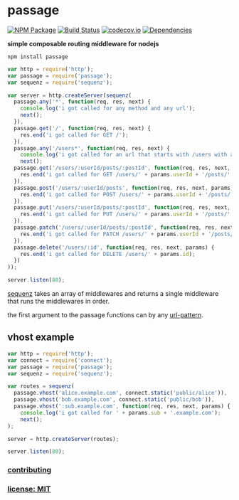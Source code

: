 # passage

[![NPM Package](https://img.shields.io/npm/v/passage.svg?style=flat)](https://www.npmjs.org/package/passage)
[![Build Status](https://travis-ci.org/snd/passage.svg?branch=master)](https://travis-ci.org/snd/passage/branches)
[![codecov.io](http://codecov.io/github/snd/passage/coverage.svg?branch=master)](http://codecov.io/github/snd/passage?branch=master)
[![Dependencies](https://david-dm.org/snd/passage.svg)](https://david-dm.org/snd/passage)

**simple composable routing middleware for nodejs**

```
npm install passage
```

```javascript
var http = require('http');
var passage = require('passage');
var sequenz = require('sequenz');

var server = http.createServer(sequenz(
  passage.any('*', function(req, res, next) {
    console.log('i got called for any method and any url');
    next();
  }),
  passage.get('/', function(req, res, next) {
    res.end('i got called for GET /');
  }),
  passage.any('/users*', function(req, res, next) {
    console.log('i got called for an url that starts with /users with any method');
    next();
  passage.get('/users/:userId/posts/:postId', function(req, res, next, params) {
    res.end('i got called for GET /users/' + params.userId + '/posts/' + params.postId);
  }),
  passage.post('/users/:userId/posts', function(req, res, next, params) {
    res.end('i got called for POST /users/' + params.userId + '/posts/');
  }),
  passage.put('/users/:userId/posts/:postId', function(req, res, next, params) {
    res.end('i got called for PUT /users/' + params.userId + '/posts/' + params.postId);
  }),
  passage.patch('/users/:userId/posts/:postId', function(req, res, next, params) {
    res.end('i got called for PATCH /users/' + params.userId + '/posts/' + params.postId);
  }),
  passage.delete('/users/:id', function(req, res, next, params) {
    res.end('i got called for DELETE /users/' + params.id);
  })
));

server.listen(80);
```

[sequenz](https://github.com/snd/sequenz) takes an array of middlewares
and returns a single middleware that runs the middlewares in order.

the first argument to the passage functions can by any [url-pattern](https://github.com/snd/url-pattern).

## vhost example

```javascript
var http = require('http');
var connect = require('connect');
var passage = require('passage');
var sequenz = require('sequenz');

var routes = sequenz(
  passage.vhost('alice.example.com', connect.static('public/alice')),
  passage.vhost('bob.example.com', connect.static('public/bob')),
  passage.vhost(':sub.example.com', function(req, res, next, params) {
    console.log('i got called for ' + params.sub + '.example.com');
    next();
);

server = http.createServer(routes);

server.listen(80);
```

### [contributing](contributing.md)

### [license: MIT](LICENSE)
